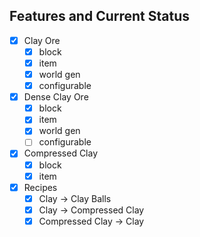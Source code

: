 Features and Current Status
---

- [x] Clay Ore
    - [x] block
    - [x] item
    - [x] world gen
    - [x] configurable
- [x] Dense Clay Ore
    - [x] block
    - [x] item
    - [x] world gen
    - [ ] configurable
- [x] Compressed Clay
    - [x] block
    - [x] item
- [x] Recipes
    - [x] Clay -> Clay Balls
    - [x] Clay -> Compressed Clay
    - [x] Compressed Clay -> Clay
